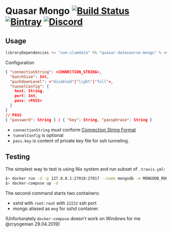 # Quasar Mongo [![Build Status](https://travis-ci.org/slamdata/quasar-datasource-mongo.svg?branch=master)](https://travis-ci.org/slamdata/quasar-datasource-mongo) [![Bintray](https://img.shields.io/bintray/v/slamdata-inc/maven-public/quasar-datasource-mongo.svg)](https://bintray.com/slamdata-inc/maven-public/quasar-datasource-mongo) [![Discord](https://img.shields.io/discord/373302030460125185.svg?logo=discord)](https://discord.gg/QNjwCg6)

## Usage

```sbt
libraryDependencies += "com.slamdata" %% "quasar-datasource-mongo" % <version>
```

Configuration

```json
{ "connectionString": <CONNECTION_STRING>,
  "batchSize": Int,
  "pushdownLevel": <"disabled"|"light"|"full">,
  "tunnelConfig": {
    host: String,
    port: Int,
    pass: <PASS>
  }
}
// PASS
{ "password": String } | { "key": String, "passphrase": String }
```

+ `connectionString` _must_ conform [Connection String Format](https://docs.mongodb.com/manual/reference/connection-string/)
+ `tunnelConfig` is optional
+ `pass.key` is content of private key file for ssh tunneling.

## Testing

The simplest way to test is using Nix system and run subset of `.travis.yml`:

```bash
$> docker run -d -p 127.0.0.1:27018:27017 --name mongodb -e MONGODB_ROOT_PASSWORD=secret bitnami/mongodb:4.1.4
$> docker-compose up -d
```

The second command starts two containers:
+ sshd with `root:root` with `22222` ssh port
+ mongo aliased as `mng` for sshd container.

(Unfortunately `docker-compose` doesn't work on Windows for me @cryogenian 29.04.2019)
